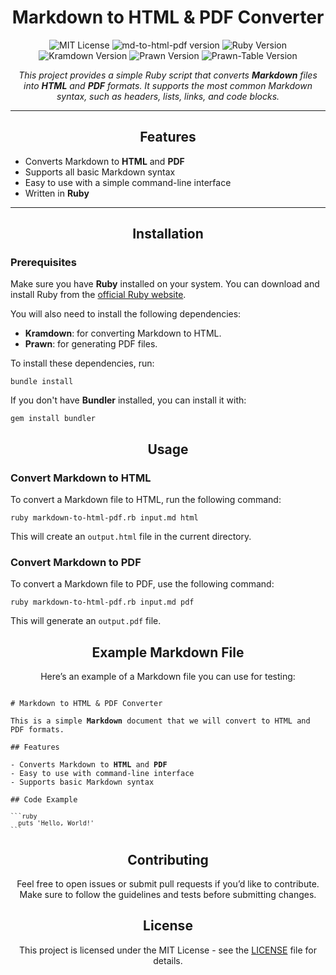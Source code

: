 <h1 align="center">Markdown to HTML & PDF Converter</h1>

<p align="center">
  <img src="https://img.shields.io/badge/License-MIT-blue.svg" alt="MIT License">
  <img src="https://img.shields.io/badge/md--to--html--pdf-1.2.0-yellow.svg" alt="md-to-html-pdf version">
  <img src="https://img.shields.io/badge/Ruby-3.3.6-red.svg" alt="Ruby Version">
  <img src="https://img.shields.io/badge/kramdown-2.5.1-yellowgreen.svg" alt="Kramdown Version">
  <img src="https://img.shields.io/badge/prawn-2.5.0-yellowgreen.svg" alt="Prawn Version">
  <img src="https://img.shields.io/badge/prawn--table-0.2.2-yellowgreen.svg" alt="Prawn-Table Version">
</p>

<p align="center"><i>This project provides a simple Ruby script that converts <strong>Markdown</strong> files into <strong>HTML</strong> and <strong>PDF</strong> formats. It supports the most common Markdown syntax, such as headers, lists, links, and code blocks.</i></p>

---
<h2 align="center">Features</h2>

<ul>
  <li>Converts Markdown to <strong>HTML</strong> and <strong>PDF</strong></li>
  <li>Supports all basic Markdown syntax</li>
  <li>Easy to use with a simple command-line interface</li>
  <li>Written in <strong>Ruby</strong></li>
</ul>

---

<h2 align="center">Installation</h2>

<h3>Prerequisites</h3>
<p>Make sure you have <strong>Ruby</strong> installed on your system. You can download and install Ruby from the <a href="https://www.ruby-lang.org/">official Ruby website</a>.</p>

<p>You will also need to install the following dependencies:</p>

<ul>
  <li><strong>Kramdown</strong>: for converting Markdown to HTML.</li>
  <li><strong>Prawn</strong>: for generating PDF files.</li>
</ul>

<p>To install these dependencies, run:</p>

<pre><code>bundle install</code></pre>

<p>If you don't have <strong>Bundler</strong> installed, you can install it with:</p>

<pre><code>gem install bundler</code></pre>

<h2 align="center">Usage</h2>

<h3>Convert Markdown to HTML</h3>
<p>To convert a Markdown file to HTML, run the following command:</p>

<pre><code>ruby markdown-to-html-pdf.rb input.md html</code></pre>

<p>This will create an <code>output.html</code> file in the current directory.</p>

<h3>Convert Markdown to PDF</h3>
<p>To convert a Markdown file to PDF, use the following command:</p>

<pre><code>ruby markdown-to-html-pdf.rb input.md pdf</code></pre>

<p>This will generate an <code>output.pdf</code> file.</p>

<h2 align="center">Example Markdown File</h2>

<p align="center">Here’s an example of a Markdown file you can use for testing:</p>

<pre><code>
# Markdown to HTML & PDF Converter

This is a simple <strong>Markdown</strong> document that we will convert to HTML and PDF formats.

## Features

- Converts Markdown to <strong>HTML</strong> and <strong>PDF</strong>
- Easy to use with command-line interface
- Supports basic Markdown syntax

## Code Example

<code>```ruby
  puts 'Hello, World!'
```</code>
</code></pre>

<h2 align="center">Contributing</h2>

<p align="center">Feel free to open issues or submit pull requests if you’d like to contribute. Make sure to follow the guidelines and tests before submitting changes.</p>

<h2 align="center">License</h2>

<p align="center">This project is licensed under the MIT License - see the <a href="LICENSE">LICENSE</a> file for details.</p>

